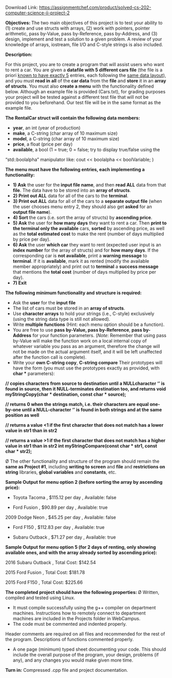 Download Link: https://assignmentchef.com/product/solved-cs-202-computer-science-ii-project-2
<br>



<strong> </strong>




<strong>Objectives:  </strong>The two main objectives of this project is to test your ability to (1) create and use structs with arrays, (2) work with pointers, pointer arithmetic, pass by-Value, pass by-Reference, pass by-Address, and (3) design, implement and test a solution to a given problem. A review of your knowledge of arrays, iostream, file I/O and C-style strings is also included.

<strong>Description: </strong>

For this project, you are to create a program that will assist users who want to rent a car. You are given a <strong>datafile with 5 different cars file</strong> (the file is a priori <u>known to have exactly 5</u> entries, each following the <u>same data layout</u>), and you must <strong>read in</strong> <strong>all</strong> of the <strong>car data</strong> from the <strong>file</strong> and <strong>store</strong> it in an <strong>array of structs</strong>. You must also <strong>create a menu</strong> with the functionality defined below. Although an example file is provided (Cars.txt), for grading purposes your project will be tested against a different test file that will not be provided to you beforehand. Our test file will be in the same format as the example file.




<strong>The RentalCar struct will contain the following data members: </strong>

<ul>

 <li><strong>year</strong>, an int (year of production)</li>

 <li><strong>make</strong>, a C-string (char array of 10 maximum size)</li>

 <li><strong>model</strong>, a C-string (char array of 10 maximum size)</li>

 <li><strong>price</strong>, a float (price per day)</li>

 <li><strong>available</strong>, a bool (1 = true; 0 = false; try to display true/false using the</li>

</ul>

“std::boolalpha” manipulator like: cout &lt;&lt; boolalpha &lt;&lt; boolVariable; )




<strong>The menu must have the following entries, each implementing a functionality: </strong>

<ul>

 <li><strong>1) Ask</strong> the user for the<strong> input file name</strong>, and then <strong>read ALL</strong> data from that <strong>file</strong>. The data have to be stored into an <strong>array of structs</strong>.</li>

 <li><strong>2) Print out ALL</strong> data for all of the cars to the <strong>terminal</strong>.</li>

 <li><strong>3) Print out ALL</strong> data for all of the cars to a <strong>separate output file</strong> (when the user chooses menu entry 2, they should also get <strong>asked</strong> for an <strong>output file name</strong>).</li>

 <li><strong>4) Sort </strong>the cars (i.e. sort the array of structs) by <strong>ascending price</strong>.</li>

 <li><strong>5) Ask </strong>the user for <strong>how many days</strong> they want to rent a car. Then <strong>print to the terminal </strong><strong>only the available</strong> cars, <strong>sorted</strong> by ascending price, as well as the <strong>total estimated cost</strong> to make the rent (number of days multiplied by price per day).</li>

 <li><strong>6) Ask </strong>the user <strong>which car</strong> they want to rent (expected user input is an <strong>index number</strong> for the array of structs) and for <strong>how many days</strong>. If the corresponding car is <strong>not available</strong>, print a <strong>warning message</strong> to <strong>terminal</strong>. If it is <strong>available</strong>, mark it as rented (modify the available member appropriately) and print out to <strong>terminal</strong> a <strong>success message</strong> that mentions the <strong>total cost</strong> (number of days multiplied by price per day).</li>

 <li><strong>7) Exit</strong></li>

</ul>




<strong> </strong>

<strong>The following minimum functionality and structure is required: </strong>

<ul>

 <li>Ask the <strong>user</strong> for the <strong>input file </strong></li>

 <li>The list of cars must be stored in an <strong>array of structs</strong>.</li>

 <li>Use <strong>character arrays</strong> to hold your strings (i.e., C-style) exclusively (using the string data type is still not allowed).</li>

 <li>Write <strong>multiple functions</strong> (Hint: each menu option should be a function).</li>

 <li>You are free to use <strong>pass by-Value, pass by-Reference</strong>, <strong>pass by-Address</strong> for your function parameters. (<em>Note</em>: Remember that using pass by-Value will make the function work on a local internal copy of whatever variable you pass as an argument, therefore the change will not be made on the actual argument itself, and it will be left unaffected after the function call is complete).</li>

 <li>Write your <strong>own C-string copy</strong>, <strong>C-string compare</strong> Their prototypes will have the form (you must use the prototypes exactly as provided, with <strong>char *</strong> parameters):</li>

</ul>

<strong>// copies characters from source to destination until a NULLcharacter ‘ ’ is found in source, then it NULL-terminates destination too, and returns  </strong><strong>void</strong> <strong>myStringCopy</strong><strong>(</strong><strong>char *</strong><strong> destination, </strong><strong>const char * </strong><strong>source);</strong>

<strong> </strong>

<strong>// returns 0 when the strings match, i.e. their characters are equal one-by-one until a NULL-character ‘ ’ is found in both strings and at the same position as well </strong>

<strong>// returns a value &lt;1 if the first character that does not match has a lower value in str1 than in str2 </strong>

<strong>// returns a value &gt;1 if the first character that does not match has a higher value in str1 than in str2  </strong><strong>int </strong><strong>myStringCompare</strong><strong>(</strong><strong>const char *</strong><strong> str1, </strong><strong>const char *</strong><strong> str2);</strong>




<sup>  </sup>Ø The other functionality and structure of the program should remain the <strong>same as Project #1</strong>, including <strong>writing to screen</strong> and <strong>file</strong> and<strong> restrictions on string</strong> libraries, <strong>global variables</strong> and <strong>constants</strong>, etc.




<strong>Sample Output for menu option 2 (before sorting the array by ascending price): </strong>




<ul>

 <li>Toyota Tacoma , $115.12 per day , Available: false</li>

</ul>




<ul>

 <li>Ford Fusion , $90.89 per day , Available: true</li>

</ul>




2009 Dodge Neon , $45.25 per day , Available: false




<ul>

 <li>Ford F150 , $112.83 per day , Available: true</li>

</ul>




<ul>

 <li>Subaru Outback , $71.27 per day , Available: true</li>

</ul>




<strong> </strong>

<strong> </strong>

<strong> </strong>

<strong> </strong>

<strong> </strong>

<strong>Sample Output for menu option 5 (for 2 days of renting, only showing available ones, and with the array already sorted by ascending price): </strong>




2016 Subaru Outback , Total Cost: $142.54




2015 Ford Fusion , Total Cost: $181.78




2015 Ford F150 , Total Cost: $225.66

<strong> </strong>

<strong> </strong>

<strong>The completed project should have the following properties: </strong> Ø Written, compiled and tested using Linux.

<ul>

 <li>It must compile successfully using the g++ compiler on department machines. Instructions how to remotely connect to department machines are included in the Projects folder in WebCampus.</li>

 <li>The code must be commented and indented properly.</li>

</ul>

Header comments are required on all files and recommended for the rest of the program. Descriptions of functions commented properly.

<ul>

 <li>A one page (minimum) typed sheet documenting your code. This should include the overall purpose of the program, your design, problems (if any), and any changes you would make given more time.</li>

</ul>




<strong>Turn in:</strong> Compressed .cpp file and project documentation.
































